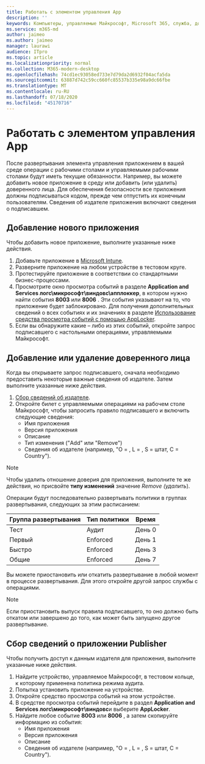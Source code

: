 ```yaml
---
title: Работать с элементом управления App
description: ''
keywords: Компьютеры, управляемые Майкрософт, Microsoft 365, служба, документация
ms.service: m365-md
author: jaimeo
ms.author: jaimeo
manager: laurawi
audience: ITpro
ms.topic: article
ms.localizationpriority: normal
ms.collection: M365-modern-desktop
ms.openlocfilehash: 74cd1ec93058ed733e7d79da2d6932f04acfa5da
ms.sourcegitcommit: 63887d742c59cc660fc85537b335e98a9dc66fbe
ms.translationtype: MT
ms.contentlocale: ru-RU
ms.lasthandoff: 07/18/2020
ms.locfileid: "45170716"
---
```

# <a name="work-with-app-control"></a>Работать с элементом управления App

После развертывания элемента управления приложением в вашей среде операции с рабочими столами и управляемыми рабочими столами будут иметь текущие обязанности. Например, вы можете добавить новое приложение в среду или добавить (или удалить) доверенного лица. Для обеспечения безопасности все приложения должны подписываться кодом, прежде чем отпустить их конечным пользователям. Сведения об издателе приложения включают сведения о подписавшем.


## <a name="add-a-new-app"></a>Добавление нового приложения

Чтобы добавить новое приложение, выполните указанные ниже действия.

1. Добавьте приложение в [Microsoft Intune](https://docs.microsoft.com/mem/intune/apps/apps-win32-app-management).
2. Разверните приложение на любом устройстве в тестовом круге. 
3. Протестируйте приложение в соответствии со стандартными бизнес-процессами. 
4. Просмотрите окно просмотра событий в разделе **Application and Services логс\микрософт\виндовс\апплоккер**, в котором нужно найти события **8003** или **8006** . Эти события указывают на то, что приложение будет заблокировано. Для получения дополнительных сведений о всех событиях и их значениях в разделе [Использование средства просмотра событий с помощью AppLocker](https://docs.microsoft.com/windows/security/threat-protection/windows-defender-application-control/applocker/using-event-viewer-with-applocker).
5. Если вы обнаружите какие – либо из этих событий, откройте запрос подписавшего с настольными операциями, управляемыми Майкрософт.

## <a name="add-or-remove-a-trusted-signer"></a>Добавление или удаление доверенного лица

Когда вы открываете запрос подписавшего, сначала необходимо предоставить некоторые важные сведения об издателе. Затем выполните указанные ниже действия.

1. [Сбор сведений об издателе](#gather-publisher-details).
2. Откройте билет с управляемыми операциями на рабочем столе Майкрософт, чтобы запросить правило подписавшего и включить следующие сведения:  
    - Имя приложения 
    - Версия приложения 
    - Описание 
    - Тип изменения ("Add" или "Remove")  
    - Сведения об издателе (например, "O = <publisher name> , L = <location> , S = штат, C = Country"). 

> [!NOTE]
> Чтобы удалить отношение доверия для приложения, выполните те же действия, но присвойте **типу изменений** значение *Remove (удалить*).

Операции будут последовательно развертывать политики в группах развертывания, следующих за этим расписанием:


|Группа развертывания  |Тип политики  |Время  |
|---------|---------|---------|
|Тест     |  Аудит       |  День 0       |
|Первый     | Enforced        | День 1        |
|Быстро     | Enforced        |  День 3       |
|Общие     | Enforced        |  День 7       |


Вы можете приостановить или откатить развертывание в любой момент в процессе развертывания. Для этого откройте другой запрос службы с операциями.

> [!NOTE]
> Если приостановить выпуск правила подписавшего, то оно должно быть откатом или завершено до того, как может быть запущено другое развертывание.

## <a name="gather-publisher-details"></a>Сбор сведений о приложении Publisher

Чтобы получить доступ к данным издателя для приложения, выполните указанные ниже действия.

1. Найдите устройство, управляемое Майкрософт, в тестовом кольце, к которому применена политика режима аудита. 
2. Попытка установить приложение на устройстве.
3. Откройте средство просмотра событий на этом устройстве. 
4. В средстве просмотра событий перейдите в раздел **Application and Services логс\микрософт\виндовс**и выберите **AppLocker**. 
5. Найдите любое событие **8003** или **8006** , а затем скопируйте информацию из события: 
    - Имя приложения 
    - Версия приложения 
    - Описание 
    - Сведения об издателе (например, "O = <publisher name> , L = <location> , S = штат, C = Country"). 